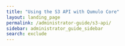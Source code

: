 ```yaml
---
title: "Using the S3 API with Qumulo Core"
layout: landing_page
permalink: /administrator-guide/s3-api/
sidebar: administrator_guide_sidebar
search: exclude
---
```

